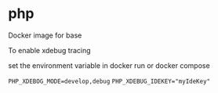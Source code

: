 # php
Docker image for base

To enable xdebug tracing

set the environment variable in docker run or docker compose

`PHP_XDEBOG_MODE=develop,debug`
`PHP_XDEBUG_IDEKEY="myIdeKey"`


